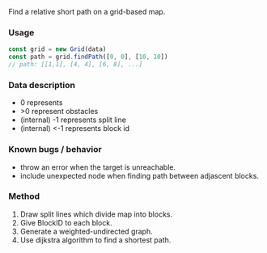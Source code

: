 Find a relative short path on a grid-based map.

### Usage

```javascript
const grid = new Grid(data)
const path = grid.findPath([0, 0], [10, 10])
// path: [[1,1], [4, 4], [6, 8], ...]
```

### Data description

* 0 represents
* \>0 represent obstacles
* (internal) -1 represents split line
* (internal) <-1 represents block id

### Known bugs / behavior

- throw an error when the target is unreachable.
- include unexpected node when finding path between adjascent blocks.

### Method

1. Draw split lines which divide map into blocks.
2. Give BlockID to each block.
3. Generate a weighted-undirected graph.
4. Use dijkstra algorithm to find a shortest path.
